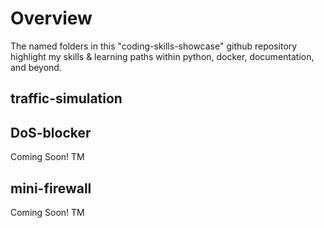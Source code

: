 # Overview
The named folders in this "coding-skills-showcase" github repository highlight my skills & learning paths within python, docker, documentation, and beyond.

## traffic-simulation

## DoS-blocker
Coming Soon! TM
## mini-firewall
Coming Soon! TM
